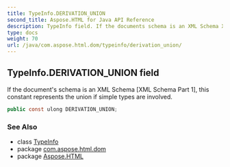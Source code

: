 ```yaml
---
title: TypeInfo.DERIVATION_UNION
second_title: Aspose.HTML for Java API Reference
description: TypeInfo field. If the documents schema is an XML Schema XML Schema Part 1 this constant represents the union if simple types are involved
type: docs
weight: 70
url: /java/com.aspose.html.dom/typeinfo/derivation_union/
---
```

## TypeInfo.DERIVATION_UNION field

If the document's schema is an XML Schema [XML Schema Part 1], this constant represents the union if simple types are involved.

```java
public const ulong DERIVATION_UNION;
```

### See Also

* class [TypeInfo](../)
* package [com.aspose.html.dom](../../../com.aspose.html.dom/)
* package [Aspose.HTML](../../../)
